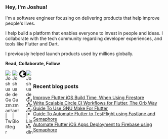 ### Hey, I'm Joshua!

I'm a software engineer focusing on delivering products that help improve people's lives.

I help build a platform that enables everyone to invest in people and ideas. I collaborate with the tech community regarding developer experiences, and tools like Flutter and Dart.

I previously helped launch products used by millions globally.


**Read, Collaborate, Follow**

[<img align="left" alt="Joshua de Guzman! | Twitter" width="22px" src="https://cdn.jsdelivr.net/npm/simple-icons@v3/icons/twitter.svg" />][twitter]
[<img align="left" alt="Joshua de Guzman! | Blog" width="22px" src="https://cdn.jsdelivr.net/npm/simple-icons@v3/icons/medium.svg" />][blog]
[<img align="left" alt="Joshua de Guzman! | Website" width="22px" src="https://raw.githubusercontent.com/iconic/open-iconic/master/svg/globe.svg" />][website]
[<img align="left" alt="Joshua de Guzman! | LinkedIn" width="22px" src="https://cdn.jsdelivr.net/npm/simple-icons@v3/icons/linkedin.svg" />][linkedin]
<br>

### Recent blog posts

<!-- BLOG-POST-LIST:START -->
- [Improve Flutter iOS Build Time  When Using Firestore](https://joshuamdeguzman.com/blog/improve-flutter-firestore-build/)
- [Write Scalable Circle CI Workflows for Flutter, The Orb Way](https://joshuamdeguzman.com/blog/writing-scalable-circle-ci-config-for-flutter-apps/)
- [Guide To Use GNU Make For Flutter](https://joshuamdeguzman.com/blog/flutter-makefiles/)
- [Guide To Automate Flutter to TestFlight using Fastlane and Semaphore](https://joshuamdeguzman.com/blog/automate-flutter-app-deployment-on-ios-to-testflight-using-fastlane-and-semaphore/)
- [Automate Flutter iOS Apps Deployment to Firebase using Semaphore](https://joshuamdeguzman.com/blog/deploy-flutter-ios-apps-to-testers-using-firebase-app-distribution-with-semaphore/)
<!-- BLOG-POST-LIST:END -->

[website]: https://joshuamdeguzman.com
[twitter]: https://twitter.com/suprdeclarative
[blog]: http://blog.joshuamdeguzman.com
[linkedin]: https://www.linkedin.com/in/joshuadeguzman
